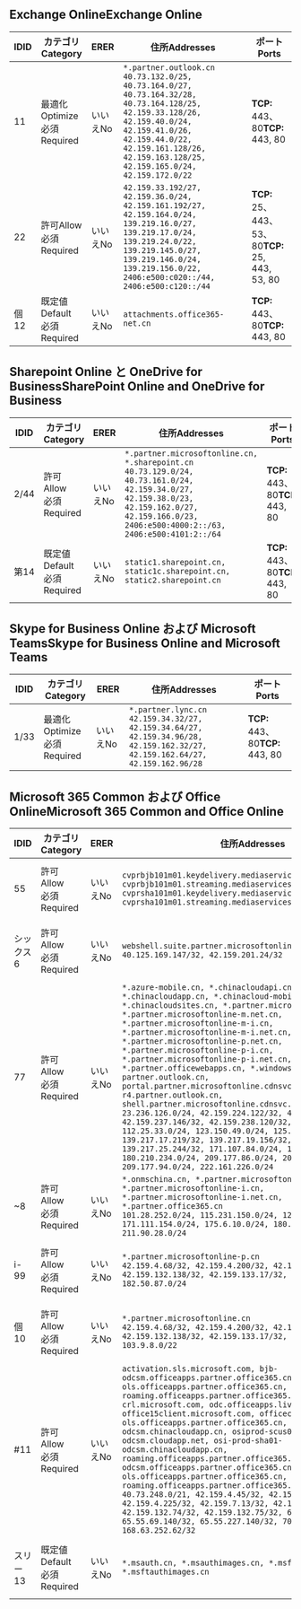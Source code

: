<!--THIS FILE IS AUTOMATICALLY GENERATED. MANUAL CHANGES WILL BE OVERWRITTEN.-->
<!--Please contact the Office 365 Endpoints team with any questions.-->
<!--China endpoints version 2019093000-->
<!--File generated 2019-09-30 11:00:13.7278-->

## <a name="exchange-online"></a><span data-ttu-id="8cfd9-101">Exchange Online</span><span class="sxs-lookup"><span data-stu-id="8cfd9-101">Exchange Online</span></span>

<span data-ttu-id="8cfd9-102">ID</span><span class="sxs-lookup"><span data-stu-id="8cfd9-102">ID</span></span> | <span data-ttu-id="8cfd9-103">カテゴリ</span><span class="sxs-lookup"><span data-stu-id="8cfd9-103">Category</span></span> | <span data-ttu-id="8cfd9-104">ER</span><span class="sxs-lookup"><span data-stu-id="8cfd9-104">ER</span></span> | <span data-ttu-id="8cfd9-105">住所</span><span class="sxs-lookup"><span data-stu-id="8cfd9-105">Addresses</span></span> | <span data-ttu-id="8cfd9-106">ポート</span><span class="sxs-lookup"><span data-stu-id="8cfd9-106">Ports</span></span>
-- | -------------------- | -- | --------------------------------------------------------------------------------------------------------------------------------------------------------------------------------------------------------------------------------------- | ------------------------
<span data-ttu-id="8cfd9-107">1</span><span class="sxs-lookup"><span data-stu-id="8cfd9-107">1</span></span> | <span data-ttu-id="8cfd9-108">最適化</span><span class="sxs-lookup"><span data-stu-id="8cfd9-108">Optimize</span></span><BR><span data-ttu-id="8cfd9-109">必須</span><span class="sxs-lookup"><span data-stu-id="8cfd9-109">Required</span></span> | <span data-ttu-id="8cfd9-110">いいえ</span><span class="sxs-lookup"><span data-stu-id="8cfd9-110">No</span></span> | `*.partner.outlook.cn`<BR>`40.73.132.0/25, 40.73.164.0/27, 40.73.164.32/28, 40.73.164.128/25, 42.159.33.128/26, 42.159.40.0/24, 42.159.41.0/26, 42.159.44.0/22, 42.159.161.128/26, 42.159.163.128/25, 42.159.165.0/24, 42.159.172.0/22` | <span data-ttu-id="8cfd9-111">**TCP:** 443、80</span><span class="sxs-lookup"><span data-stu-id="8cfd9-111">**TCP:** 443, 80</span></span>
<span data-ttu-id="8cfd9-112">2</span><span class="sxs-lookup"><span data-stu-id="8cfd9-112">2</span></span> | <span data-ttu-id="8cfd9-113">許可</span><span class="sxs-lookup"><span data-stu-id="8cfd9-113">Allow</span></span><BR><span data-ttu-id="8cfd9-114">必須</span><span class="sxs-lookup"><span data-stu-id="8cfd9-114">Required</span></span> | <span data-ttu-id="8cfd9-115">いいえ</span><span class="sxs-lookup"><span data-stu-id="8cfd9-115">No</span></span> | `42.159.33.192/27, 42.159.36.0/24, 42.159.161.192/27, 42.159.164.0/24, 139.219.16.0/27, 139.219.17.0/24, 139.219.24.0/22, 139.219.145.0/27, 139.219.146.0/24, 139.219.156.0/22, 2406:e500:c020::/44, 2406:e500:c120::/44` | <span data-ttu-id="8cfd9-116">**TCP:** 25、443、53、80</span><span class="sxs-lookup"><span data-stu-id="8cfd9-116">**TCP:** 25, 443, 53, 80</span></span>
<span data-ttu-id="8cfd9-117">個</span><span class="sxs-lookup"><span data-stu-id="8cfd9-117">12</span></span> | <span data-ttu-id="8cfd9-118">既定値</span><span class="sxs-lookup"><span data-stu-id="8cfd9-118">Default</span></span><BR><span data-ttu-id="8cfd9-119">必須</span><span class="sxs-lookup"><span data-stu-id="8cfd9-119">Required</span></span> | <span data-ttu-id="8cfd9-120">いいえ</span><span class="sxs-lookup"><span data-stu-id="8cfd9-120">No</span></span> | `attachments.office365-net.cn` | <span data-ttu-id="8cfd9-121">**TCP:** 443、80</span><span class="sxs-lookup"><span data-stu-id="8cfd9-121">**TCP:** 443, 80</span></span>

## <a name="sharepoint-online-and-onedrive-for-business"></a><span data-ttu-id="8cfd9-122">Sharepoint Online と OneDrive for Business</span><span class="sxs-lookup"><span data-stu-id="8cfd9-122">SharePoint Online and OneDrive for Business</span></span>

<span data-ttu-id="8cfd9-123">ID</span><span class="sxs-lookup"><span data-stu-id="8cfd9-123">ID</span></span> | <span data-ttu-id="8cfd9-124">カテゴリ</span><span class="sxs-lookup"><span data-stu-id="8cfd9-124">Category</span></span> | <span data-ttu-id="8cfd9-125">ER</span><span class="sxs-lookup"><span data-stu-id="8cfd9-125">ER</span></span> | <span data-ttu-id="8cfd9-126">住所</span><span class="sxs-lookup"><span data-stu-id="8cfd9-126">Addresses</span></span> | <span data-ttu-id="8cfd9-127">ポート</span><span class="sxs-lookup"><span data-stu-id="8cfd9-127">Ports</span></span>
-- | ------------------- | -- | --------------------------------------------------------------------------------------------------------------------------------------------------------------------------------------------------- | ----------------
<span data-ttu-id="8cfd9-128">2/4</span><span class="sxs-lookup"><span data-stu-id="8cfd9-128">4</span></span> | <span data-ttu-id="8cfd9-129">許可</span><span class="sxs-lookup"><span data-stu-id="8cfd9-129">Allow</span></span><BR><span data-ttu-id="8cfd9-130">必須</span><span class="sxs-lookup"><span data-stu-id="8cfd9-130">Required</span></span> | <span data-ttu-id="8cfd9-131">いいえ</span><span class="sxs-lookup"><span data-stu-id="8cfd9-131">No</span></span> | `*.partner.microsoftonline.cn, *.sharepoint.cn`<BR>`40.73.129.0/24, 40.73.161.0/24, 42.159.34.0/27, 42.159.38.0/23, 42.159.162.0/27, 42.159.166.0/23, 2406:e500:4000:2::/63, 2406:e500:4101:2::/64` | <span data-ttu-id="8cfd9-132">**TCP:** 443、80</span><span class="sxs-lookup"><span data-stu-id="8cfd9-132">**TCP:** 443, 80</span></span>
<span data-ttu-id="8cfd9-133">第</span><span class="sxs-lookup"><span data-stu-id="8cfd9-133">14</span></span> | <span data-ttu-id="8cfd9-134">既定値</span><span class="sxs-lookup"><span data-stu-id="8cfd9-134">Default</span></span><BR><span data-ttu-id="8cfd9-135">必須</span><span class="sxs-lookup"><span data-stu-id="8cfd9-135">Required</span></span> | <span data-ttu-id="8cfd9-136">いいえ</span><span class="sxs-lookup"><span data-stu-id="8cfd9-136">No</span></span> | `static1.sharepoint.cn, static1c.sharepoint.cn, static2.sharepoint.cn` | <span data-ttu-id="8cfd9-137">**TCP:** 443、80</span><span class="sxs-lookup"><span data-stu-id="8cfd9-137">**TCP:** 443, 80</span></span>

## <a name="skype-for-business-online-and-microsoft-teams"></a><span data-ttu-id="8cfd9-138">Skype for Business Online および Microsoft Teams</span><span class="sxs-lookup"><span data-stu-id="8cfd9-138">Skype for Business Online and Microsoft Teams</span></span>

<span data-ttu-id="8cfd9-139">ID</span><span class="sxs-lookup"><span data-stu-id="8cfd9-139">ID</span></span> | <span data-ttu-id="8cfd9-140">カテゴリ</span><span class="sxs-lookup"><span data-stu-id="8cfd9-140">Category</span></span> | <span data-ttu-id="8cfd9-141">ER</span><span class="sxs-lookup"><span data-stu-id="8cfd9-141">ER</span></span> | <span data-ttu-id="8cfd9-142">住所</span><span class="sxs-lookup"><span data-stu-id="8cfd9-142">Addresses</span></span> | <span data-ttu-id="8cfd9-143">ポート</span><span class="sxs-lookup"><span data-stu-id="8cfd9-143">Ports</span></span>
-- | -------------------- | -- | -------------------------------------------------------------------------------------------------------------------------------- | ----------------
<span data-ttu-id="8cfd9-144">1/3</span><span class="sxs-lookup"><span data-stu-id="8cfd9-144">3</span></span> | <span data-ttu-id="8cfd9-145">最適化</span><span class="sxs-lookup"><span data-stu-id="8cfd9-145">Optimize</span></span><BR><span data-ttu-id="8cfd9-146">必須</span><span class="sxs-lookup"><span data-stu-id="8cfd9-146">Required</span></span> | <span data-ttu-id="8cfd9-147">いいえ</span><span class="sxs-lookup"><span data-stu-id="8cfd9-147">No</span></span> | `*.partner.lync.cn`<BR>`42.159.34.32/27, 42.159.34.64/27, 42.159.34.96/28, 42.159.162.32/27, 42.159.162.64/27, 42.159.162.96/28` | <span data-ttu-id="8cfd9-148">**TCP:** 443、80</span><span class="sxs-lookup"><span data-stu-id="8cfd9-148">**TCP:** 443, 80</span></span>

## <a name="microsoft-365-common-and-office-online"></a><span data-ttu-id="8cfd9-149">Microsoft 365 Common および Office Online</span><span class="sxs-lookup"><span data-stu-id="8cfd9-149">Microsoft 365 Common and Office Online</span></span>

<span data-ttu-id="8cfd9-150">ID</span><span class="sxs-lookup"><span data-stu-id="8cfd9-150">ID</span></span> | <span data-ttu-id="8cfd9-151">カテゴリ</span><span class="sxs-lookup"><span data-stu-id="8cfd9-151">Category</span></span> | <span data-ttu-id="8cfd9-152">ER</span><span class="sxs-lookup"><span data-stu-id="8cfd9-152">ER</span></span> | <span data-ttu-id="8cfd9-153">住所</span><span class="sxs-lookup"><span data-stu-id="8cfd9-153">Addresses</span></span> | <span data-ttu-id="8cfd9-154">ポート</span><span class="sxs-lookup"><span data-stu-id="8cfd9-154">Ports</span></span>
-- | ------------------- | -- | ---------------------------------------------------------------------------------------------------------------------------------------------------------------------------------------------------------------------------------------------------------------------------------------------------------------------------------------------------------------------------------------------------------------------------------------------------------------------------------------------------------------------------------------------------------------------------------------------------------------------------------------------------------------------------------------------------------------------------------------------------------------------------------------------------------------------------------------------------------------------------------------------------------------------- | ----------------
<span data-ttu-id="8cfd9-155">5</span><span class="sxs-lookup"><span data-stu-id="8cfd9-155">5</span></span> | <span data-ttu-id="8cfd9-156">許可</span><span class="sxs-lookup"><span data-stu-id="8cfd9-156">Allow</span></span><BR><span data-ttu-id="8cfd9-157">必須</span><span class="sxs-lookup"><span data-stu-id="8cfd9-157">Required</span></span> | <span data-ttu-id="8cfd9-158">いいえ</span><span class="sxs-lookup"><span data-stu-id="8cfd9-158">No</span></span> | `cvprbjb101m01.keydelivery.mediaservices.chinacloudapi.cn, cvprbjb101m01.streaming.mediaservices.chinacloudapi.cn, cvprsha101m01.keydelivery.mediaservices.chinacloudapi.cn, cvprsha101m01.streaming.mediaservices.chinacloudapi.cn` | <span data-ttu-id="8cfd9-159">**TCP:** 443、80</span><span class="sxs-lookup"><span data-stu-id="8cfd9-159">**TCP:** 443, 80</span></span>
<span data-ttu-id="8cfd9-160">シックス</span><span class="sxs-lookup"><span data-stu-id="8cfd9-160">6</span></span> | <span data-ttu-id="8cfd9-161">許可</span><span class="sxs-lookup"><span data-stu-id="8cfd9-161">Allow</span></span><BR><span data-ttu-id="8cfd9-162">必須</span><span class="sxs-lookup"><span data-stu-id="8cfd9-162">Required</span></span> | <span data-ttu-id="8cfd9-163">いいえ</span><span class="sxs-lookup"><span data-stu-id="8cfd9-163">No</span></span> | `webshell.suite.partner.microsoftonline.cn`<BR>`40.125.169.147/32, 42.159.201.24/32` | <span data-ttu-id="8cfd9-164">**TCP:** 443、80</span><span class="sxs-lookup"><span data-stu-id="8cfd9-164">**TCP:** 443, 80</span></span>
<span data-ttu-id="8cfd9-165">7</span><span class="sxs-lookup"><span data-stu-id="8cfd9-165">7</span></span> | <span data-ttu-id="8cfd9-166">許可</span><span class="sxs-lookup"><span data-stu-id="8cfd9-166">Allow</span></span><BR><span data-ttu-id="8cfd9-167">必須</span><span class="sxs-lookup"><span data-stu-id="8cfd9-167">Required</span></span> | <span data-ttu-id="8cfd9-168">いいえ</span><span class="sxs-lookup"><span data-stu-id="8cfd9-168">No</span></span> | `*.azure-mobile.cn, *.chinacloudapi.cn, *.chinacloudapp.cn, *.chinacloud-mobile.cn, *.chinacloudsites.cn, *.partner.microsoftonline-m.cn, *.partner.microsoftonline-m.net.cn, *.partner.microsoftonline-m-i.cn, *.partner.microsoftonline-m-i.net.cn, *.partner.microsoftonline-p.net.cn, *.partner.microsoftonline-p-i.cn, *.partner.microsoftonline-p-i.net.cn, *.partner.officewebapps.cn, *.windowsazure.cn, partner.outlook.cn, portal.partner.microsoftonline.cdnsvc.com, r4.partner.outlook.cn, shell.partner.microsoftonline.cdnsvc.com`<BR>`23.236.126.0/24, 42.159.224.122/32, 42.159.233.91/32, 42.159.237.146/32, 42.159.238.120/32, 58.68.168.0/24, 112.25.33.0/24, 123.150.49.0/24, 125.65.247.0/24, 139.217.17.219/32, 139.217.19.156/32, 139.217.21.3/32, 139.217.25.244/32, 171.107.84.0/24, 180.210.232.0/24, 180.210.234.0/24, 209.177.86.0/24, 209.177.90.0/24, 209.177.94.0/24, 222.161.226.0/24` | <span data-ttu-id="8cfd9-169">**TCP:** 443、80</span><span class="sxs-lookup"><span data-stu-id="8cfd9-169">**TCP:** 443, 80</span></span>
<span data-ttu-id="8cfd9-170">~</span><span class="sxs-lookup"><span data-stu-id="8cfd9-170">8</span></span> | <span data-ttu-id="8cfd9-171">許可</span><span class="sxs-lookup"><span data-stu-id="8cfd9-171">Allow</span></span><BR><span data-ttu-id="8cfd9-172">必須</span><span class="sxs-lookup"><span data-stu-id="8cfd9-172">Required</span></span> | <span data-ttu-id="8cfd9-173">いいえ</span><span class="sxs-lookup"><span data-stu-id="8cfd9-173">No</span></span> | `*.onmschina.cn, *.partner.microsoftonline.net.cn, *.partner.microsoftonline-i.cn, *.partner.microsoftonline-i.net.cn, *.partner.office365.cn`<BR>`101.28.252.0/24, 115.231.150.0/24, 123.235.32.0/24, 171.111.154.0/24, 175.6.10.0/24, 180.210.229.0/24, 211.90.28.0/24` | <span data-ttu-id="8cfd9-174">**TCP:** 443、80</span><span class="sxs-lookup"><span data-stu-id="8cfd9-174">**TCP:** 443, 80</span></span>
<span data-ttu-id="8cfd9-175">i-9</span><span class="sxs-lookup"><span data-stu-id="8cfd9-175">9</span></span> | <span data-ttu-id="8cfd9-176">許可</span><span class="sxs-lookup"><span data-stu-id="8cfd9-176">Allow</span></span><BR><span data-ttu-id="8cfd9-177">必須</span><span class="sxs-lookup"><span data-stu-id="8cfd9-177">Required</span></span> | <span data-ttu-id="8cfd9-178">いいえ</span><span class="sxs-lookup"><span data-stu-id="8cfd9-178">No</span></span> | `*.partner.microsoftonline-p.cn`<BR>`42.159.4.68/32, 42.159.4.200/32, 42.159.7.156/32, 42.159.132.138/32, 42.159.133.17/32, 42.159.135.78/32, 182.50.87.0/24` | <span data-ttu-id="8cfd9-179">**TCP:** 443、80</span><span class="sxs-lookup"><span data-stu-id="8cfd9-179">**TCP:** 443, 80</span></span>
<span data-ttu-id="8cfd9-180">個</span><span class="sxs-lookup"><span data-stu-id="8cfd9-180">10</span></span> | <span data-ttu-id="8cfd9-181">許可</span><span class="sxs-lookup"><span data-stu-id="8cfd9-181">Allow</span></span><BR><span data-ttu-id="8cfd9-182">必須</span><span class="sxs-lookup"><span data-stu-id="8cfd9-182">Required</span></span> | <span data-ttu-id="8cfd9-183">いいえ</span><span class="sxs-lookup"><span data-stu-id="8cfd9-183">No</span></span> | `*.partner.microsoftonline.cn`<BR>`42.159.4.68/32, 42.159.4.200/32, 42.159.7.156/32, 42.159.132.138/32, 42.159.133.17/32, 42.159.135.78/32, 103.9.8.0/22` | <span data-ttu-id="8cfd9-184">**TCP:** 443、80</span><span class="sxs-lookup"><span data-stu-id="8cfd9-184">**TCP:** 443, 80</span></span>
<span data-ttu-id="8cfd9-185">#</span><span class="sxs-lookup"><span data-stu-id="8cfd9-185">11</span></span> | <span data-ttu-id="8cfd9-186">許可</span><span class="sxs-lookup"><span data-stu-id="8cfd9-186">Allow</span></span><BR><span data-ttu-id="8cfd9-187">必須</span><span class="sxs-lookup"><span data-stu-id="8cfd9-187">Required</span></span> | <span data-ttu-id="8cfd9-188">いいえ</span><span class="sxs-lookup"><span data-stu-id="8cfd9-188">No</span></span> | `activation.sls.microsoft.com, bjb-odcsm.officeapps.partner.office365.cn, bjb-ols.officeapps.partner.office365.cn, bjb-roaming.officeapps.partner.office365.cn, crl.microsoft.com, odc.officeapps.live.com, office15client.microsoft.com, officecdn.microsoft.com, ols.officeapps.partner.office365.cn, osi-prod-bjb01-odcsm.chinacloudapp.cn, osiprod-scus01-odcsm.cloudapp.net, osi-prod-sha01-odcsm.chinacloudapp.cn, roaming.officeapps.partner.office365.cn, sha-odcsm.officeapps.partner.office365.cn, sha-ols.officeapps.partner.office365.cn, sha-roaming.officeapps.partner.office365.cn`<BR>`40.73.248.0/21, 42.159.4.45/32, 42.159.4.50/32, 42.159.4.225/32, 42.159.7.13/32, 42.159.132.73/32, 42.159.132.74/32, 42.159.132.75/32, 65.52.98.231/32, 65.55.69.140/32, 65.55.227.140/32, 70.37.81.47/32, 168.63.252.62/32` | <span data-ttu-id="8cfd9-189">**TCP:** 443、80</span><span class="sxs-lookup"><span data-stu-id="8cfd9-189">**TCP:** 443, 80</span></span>
<span data-ttu-id="8cfd9-190">スリー</span><span class="sxs-lookup"><span data-stu-id="8cfd9-190">13</span></span> | <span data-ttu-id="8cfd9-191">既定値</span><span class="sxs-lookup"><span data-stu-id="8cfd9-191">Default</span></span><BR><span data-ttu-id="8cfd9-192">必須</span><span class="sxs-lookup"><span data-stu-id="8cfd9-192">Required</span></span> | <span data-ttu-id="8cfd9-193">いいえ</span><span class="sxs-lookup"><span data-stu-id="8cfd9-193">No</span></span> | `*.msauth.cn, *.msauthimages.cn, *.msftauth.cn, *.msftauthimages.cn` | <span data-ttu-id="8cfd9-194">**TCP:** 443、80</span><span class="sxs-lookup"><span data-stu-id="8cfd9-194">**TCP:** 443, 80</span></span>

